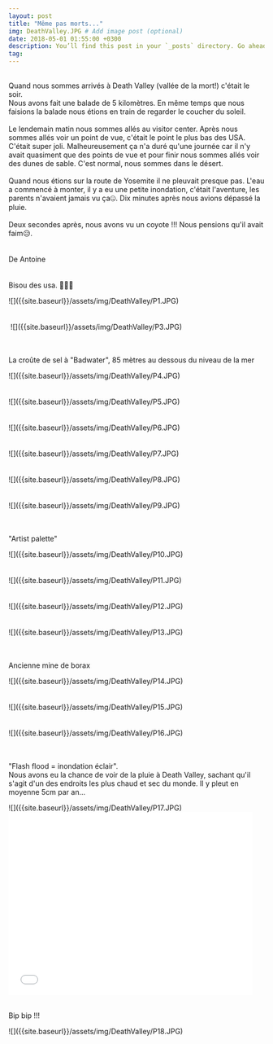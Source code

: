 ```yaml
---
layout: post
title: "Même pas morts..."
img: DeathValley.JPG # Add image post (optional)
date: 2018-05-01 01:55:00 +0300
description: You’ll find this post in your `_posts` directory. Go ahead and edit it and re-build the site to see your changes. # Add post description (optional)
tag: 
---
```

<p> 


<br/>Quand  nous  sommes arrivés à Death Valley (vallée de la mort!) c'était le soir.<br/>
 Nous avons fait une balade de 5 kilomètres. En même temps que nous faisions la balade nous étions en train de regarder le coucher du soleil.<br/><br/>
Le lendemain matin nous sommes allés au visitor center. Après nous sommes allés voir un point de vue, c'était le point le plus bas des USA. C'était super joli.
 Malheureusement ça n'a duré qu'une journée car il n'y avait quasiment que des points de vue et pour finir nous sommes allés voir des dunes de sable.
C'est normal, nous sommes dans le désert.<br/><br/>
Quand nous étions sur la route de Yosemite il ne pleuvait presque pas. L'eau a commencé à monter, il y a eu une petite inondation, c'était l'aventure, 
les parents n'avaient jamais vu ça🤐.
Dix minutes après nous avions dépassé la pluie.<br/><br/>
Deux secondes après, nous avons vu un coyote !!! Nous pensions qu'il avait faim😥.
<br/><br/><br/>
De Antoine<br/><br/><br/>
Bisou des usa. 🤣🇱🇷






</p>
![]({{site.baseurl}}/assets/img/DeathValley/P1.JPG)<br/><br/><br/>
<img class="Rot270" src="{{site.baseurl}}/assets/img/DeathValley/P2.JPG" alt="">
![]({{site.baseurl}}/assets/img/DeathValley/P3.JPG)<br/><br/><br/>

<p> La croûte de sel à "Badwater", 85 mètres au dessous du niveau de la mer </p>
![]({{site.baseurl}}/assets/img/DeathValley/P4.JPG)<br/><br/><br/>
![]({{site.baseurl}}/assets/img/DeathValley/P5.JPG)<br/><br/><br/>
![]({{site.baseurl}}/assets/img/DeathValley/P6.JPG)<br/><br/><br/>
![]({{site.baseurl}}/assets/img/DeathValley/P7.JPG)<br/><br/><br/>
![]({{site.baseurl}}/assets/img/DeathValley/P8.JPG)<br/><br/><br/>
![]({{site.baseurl}}/assets/img/DeathValley/P9.JPG)<br/><br/><br/>

<p>"Artist palette"</p>
![]({{site.baseurl}}/assets/img/DeathValley/P10.JPG)<br/><br/><br/>
![]({{site.baseurl}}/assets/img/DeathValley/P11.JPG)<br/><br/><br/>
![]({{site.baseurl}}/assets/img/DeathValley/P12.JPG)<br/><br/><br/>
![]({{site.baseurl}}/assets/img/DeathValley/P13.JPG)<br/><br/><br/>

<p>Ancienne mine de borax</p>
![]({{site.baseurl}}/assets/img/DeathValley/P14.JPG)<br/><br/><br/>
![]({{site.baseurl}}/assets/img/DeathValley/P15.JPG)<br/><br/><br/>
![]({{site.baseurl}}/assets/img/DeathValley/P16.JPG)<br/><br/><br/>

<p>"Flash flood = inondation éclair".<br/>
Nous avons eu la chance de voir de la pluie à Death Valley, sachant qu'il s'agit d'un des endroits les plus chaud et sec du monde.
Il y pleut en moyenne 5cm par an...</p>
![]({{site.baseurl}}/assets/img/DeathValley/P17.JPG)<br/>
<iframe width="480" height="360" src="{{site.baseurl}}/assets/video/DeathValley.mp4" frameborder="0"> </iframe><br/><br/>
<p>Bip bip !!!</p>
![]({{site.baseurl}}/assets/img/DeathValley/P18.JPG)<br/><br/><br/>

